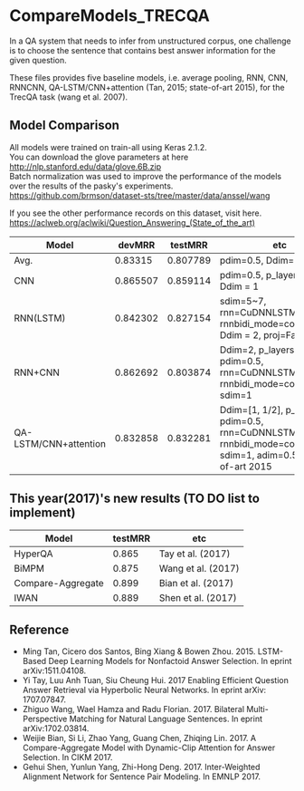 # CompareModels_TRECQA
In a QA system that needs to infer from unstructured corpus, one challenge is to choose the sentence that contains best answer information for the given question.

These files provides five baseline models, i.e. average pooling, RNN, CNN, RNNCNN, QA-LSTM/CNN+attention (Tan, 2015; state-of-art 2015), for the TrecQA task (wang et al. 2007).

Model Comparison
----------------
All models were trained on train-all using Keras 2.1.2.  
You can download the glove parameters at here http://nlp.stanford.edu/data/glove.6B.zip  
Batch normalization was used to improve the performance of the models over the results of the pasky's experiments.  
https://github.com/brmson/dataset-sts/tree/master/data/anssel/wang

If you see the other performance records on this dataset, visit here.
https://aclweb.org/aclwiki/Question_Answering_(State_of_the_art)

| Model                    | devMRR   | testMRR  | etc
|--------------------------|----------|----------|---------
| Avg.                     | 0.83315  | 0.807789 | pdim=0.5, Ddim=1
| CNN                      | 0.865507 | 0.859114 | pdim=0.5, p_layers=1, Ddim = 1
| RNN(LSTM)                | 0.842302 | 0.827154 | sdim=5~7, rnn=CuDNNLSTM, rnnbidi_mode=concatenate, Ddim = 2, proj=False
| RNN+CNN                  | 0.862692 | 0.803874 | Ddim=2, p_layers=2, pdim=0.5, rnn=CuDNNLSTM, rnnbidi_mode=concatenate sdim=1
| QA-LSTM/CNN+attention    | 0.832858 | 0.832281 | Ddim=[1, 1/2], p_layers=2, pdim=0.5, rnn=CuDNNLSTM, rnnbidi_mode=concatenate sdim=1, adim=0.5, state-of-art 2015

	
This year(2017)'s new results (TO DO list to implement)
----------------
| Model                    | testMRR  | etc
|--------------------------|----------|---------
| HyperQA                  |  0.865   | Tay et al. (2017)
| BiMPM                    |	0.875	  | Wang et al. (2017)
| Compare-Aggregate	       |	0.899   | Bian et al. (2017)
| IWAN	                   |	0.889   | Shen et al. (2017)


Reference
-----------------
- Ming Tan, Cicero dos Santos, Bing Xiang & Bowen Zhou. 2015. LSTM-Based Deep Learning Models for Nonfactoid Answer Selection. In eprint arXiv:1511.04108.
- Yi Tay, Luu Anh Tuan, Siu Cheung Hui. 2017 Enabling Efficient Question Answer Retrieval via Hyperbolic Neural Networks. In eprint arXiv: 1707.07847.
- Zhiguo Wang, Wael Hamza and Radu Florian. 2017. Bilateral Multi-Perspective Matching for Natural Language Sentences. In eprint arXiv:1702.03814.
- Weijie Bian, Si Li, Zhao Yang, Guang Chen, Zhiqing Lin. 2017. A Compare-Aggregate Model with Dynamic-Clip Attention for Answer Selection. In CIKM 2017.
- Gehui Shen, Yunlun Yang, Zhi-Hong Deng. 2017. Inter-Weighted Alignment Network for Sentence Pair Modeling. In EMNLP 2017.

